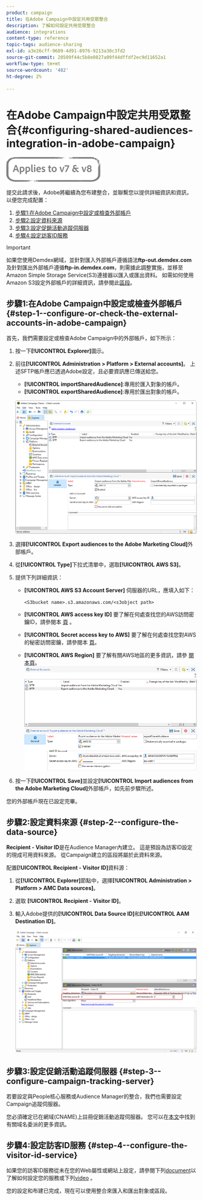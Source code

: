 ```yaml
---
product: campaign
title: 在Adobe Campaign中設定共用受眾整合
description: 了解如何設定共用受眾整合
audience: integrations
content-type: reference
topic-tags: audience-sharing
exl-id: a3e26cff-9609-4d91-8976-9213a30c3fd2
source-git-commit: 20509f44c5b8e0827a09f44dffdf2ec9d11652a1
workflow-type: tm+mt
source-wordcount: '482'
ht-degree: 2%

---
```


# 在Adobe Campaign中設定共用受眾整合{#configuring-shared-audiences-integration-in-adobe-campaign}

![](../../assets/common.svg)

提交此請求後，Adobe將繼續為您布建整合，並聯繫您以提供詳細資訊和資訊，以便您完成配置：

1. [步驟1:在Adobe Campaign中設定或檢查外部帳戶](#step-1--configure-or-check-the-external-accounts-in-adobe-campaign)
1. [步驟2:設定資料來源](#step-2--configure-the-data-source)
1. [步驟3:設定促銷活動追蹤伺服器](#step-3--configure-campaign-tracking-server)
1. [步驟4:設定訪客ID服務](#step-4--configure-the-visitor-id-service)

>[!IMPORTANT]
>
>如果您使用Demdex網域，並針對匯入外部帳戶遵循語法&#x200B;**ftp-out.demdex.com**&#x200B;及針對匯出外部帳戶遵循&#x200B;**ftp-in.demdex.com**，則需據此調整實施，並移至Amazon Simple Storage Service(S3)連接器以匯入或匯出資料。 如需如何使用Amazon S3設定外部帳戶的詳細資訊，請參閱此[區段](../../integrations/using/configuring-shared-audiences-integration-in-adobe-campaign.md#step-1--configure-or-check-the-external-accounts-in-adobe-campaign)。

## 步驟1:在Adobe Campaign中設定或檢查外部帳戶 {#step-1--configure-or-check-the-external-accounts-in-adobe-campaign}

首先，我們需要設定或檢查Adobe Campaign中的外部帳戶，如下所示：

1. 按一下&#x200B;**[!UICONTROL Explorer]**&#x200B;圖示。
1. 前往&#x200B;**[!UICONTROL Administration > Platform > External accounts]**。 上述SFTP帳戶應已透過Adobe設定，且必要資訊應已傳送給您。

   * **[!UICONTROL importSharedAudience]**:專用於匯入對象的帳戶。
   * **[!UICONTROL exportSharedAudience]**:專用於匯出對象的帳戶。

   ![](assets/aam_config_1.png)

1. 選擇&#x200B;**[!UICONTROL Export audiences to the Adobe Marketing Cloud]**&#x200B;外部帳戶。

1. 從&#x200B;**[!UICONTROL Type]**&#x200B;下拉式清單中，選取&#x200B;**[!UICONTROL AWS S3]**。

1. 提供下列詳細資訊：

   * **[!UICONTROL AWS S3 Account Server]**
伺服器的URL，應填入如下：

      ```
      <S3bucket name>.s3.amazonaws.com/<s3object path>
      ```

   * **[!UICONTROL AWS access key ID]**
要了解在何處查找您的AWS訪問密鑰ID，請參閱本 [頁](https://docs.aws.amazon.com/general/latest/gr/aws-sec-cred-types.html#access-keys-and-secret-access-keys) 。

   * **[!UICONTROL Secret access key to AWS]**
要了解在何處查找您對AWS的秘密訪問密鑰，請參閱本 [頁](https://aws.amazon.com/fr/blogs/security/wheres-my-secret-access-key/)。

   * **[!UICONTROL AWS Region]**
要了解有關AWS地區的更多資訊，請參 [閱本頁](https://aws.amazon.com/about-aws/global-infrastructure/regions_az/)。
   ![](assets/aam_config_2.png)

1. 按一下&#x200B;**[!UICONTROL Save]**&#x200B;並設定&#x200B;**[!UICONTROL Import audiences from the Adobe Marketing Cloud]**&#x200B;外部帳戶，如先前步驟所述。

您的外部帳戶現在已設定完畢。

## 步驟2:設定資料來源 {#step-2--configure-the-data-source}

**Recipient - Visitor ID**&#x200B;是在Audience Manager內建立。 這是預設為訪客ID設定的現成可用資料來源。 從Campaign建立的區段將屬於此資料來源。

配置&#x200B;**[!UICONTROL Recipient - Visitor ID]**&#x200B;資料源：

1. 從&#x200B;**[!UICONTROL Explorer]**&#x200B;節點中，選擇&#x200B;**[!UICONTROL Administration > Platform > AMC Data sources]**。
1. 選取 **[!UICONTROL Recipient - Visitor ID]**。
1. 輸入Adobe提供的&#x200B;**[!UICONTROL Data Source ID]**&#x200B;和&#x200B;**[!UICONTROL AAM Destination ID]**。

   ![](assets/aam_config_3.png)

## 步驟3:設定促銷活動追蹤伺服器 {#step-3--configure-campaign-tracking-server}

若要設定與People核心服務或Audience Manager的整合，我們也需要設定Campaign追蹤伺服器。

您必須確定已在網域(CNAME)上註冊促銷活動追蹤伺服器。 您可以在[本文](https://helpx.adobe.com/tw/campaign/kb/domain-name-delegation.html)中找到有關域名委派的更多資訊。

## 步驟4:設定訪客ID服務 {#step-4--configure-the-visitor-id-service}

如果您的訪客ID服務從未在您的Web屬性或網站上設定，請參閱下列[document](https://experienceleague.adobe.com/docs/id-service/using/implementation/setup-aam-analytics.html)以了解如何設定您的服務或下列[video](https://helpx.adobe.com/tw/marketing-cloud/how-to/email-marketing.html#step-two) 。

您的設定和布建已完成，現在可以使用整合來匯入和匯出對象或區段。
